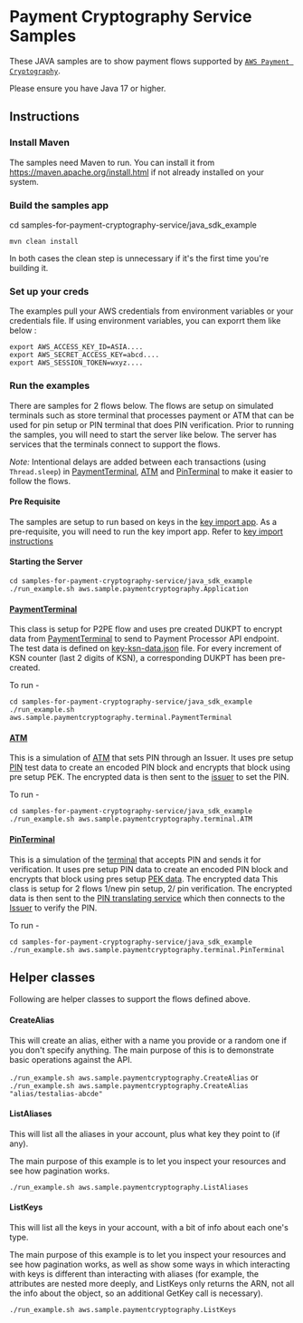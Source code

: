 # Payment Cryptography Service Samples

These JAVA samples are to show payment flows supported by [`AWS Payment Cryptography`](https://aws.amazon.com/payment-cryptography/).

Please ensure you have Java 17 or higher.

## Instructions

### Install Maven

The samples need Maven to run. You can install it from https://maven.apache.org/install.html if not already installed on your system.

### Build the samples app 

cd samples-for-payment-cryptography-service/java_sdk_example

```
mvn clean install
```

In both cases the clean step is unnecessary if it's the first time you're building it.

### Set up your creds

The examples pull your AWS credentials from environment variables or your credentials file. If using environment variables, you can exporrt them like below :

```
export AWS_ACCESS_KEY_ID=ASIA....
export AWS_SECRET_ACCESS_KEY=abcd....
export AWS_SESSION_TOKEN=wxyz....
```

### Run the examples

There are samples for 2 flows below. The flows are setup on simulated terminals such as store terminal that processes payment or ATM that can be used for pin setup or PIN terminal that does PIN verification. Prior to running the samples, you will need to start the server like below. 
The server has services that the terminals connect to support the flows.

*Note:* Intentional delays are added between each transactions (using `Thread.sleep`) in [PaymentTerminal](src/main/java/aws/sample/paymentcryptography/terminal/PaymentTerminal.java), [ATM](src/main/java/aws/sample/paymentcryptography/terminal/ATM.java) and [PinTerminal](src/main/java/aws/sample/paymentcryptography/terminal/PinTerminal.java) to make it easier to follow the flows.

#### Pre Requisite
The samples are setup to run based on keys in the [key import app](../key-import-export/import_app/apc_demo_keysetup.py). As a pre-requisite, you will need to run the key import app. Refer to [key import instructions](../key-import-export/import_app/Readme.md)

#### Starting the Server
```
cd samples-for-payment-cryptography-service/java_sdk_example
./run_example.sh aws.sample.paymentcryptography.Application

```

#### [PaymentTerminal](src/main/java/aws/sample/paymentcryptography/terminal/PaymentTerminal.java)

This class is setup for P2PE flow and uses pre created DUKPT to encrypt data from [PaymentTerminal](src/main/java/aws/sample/paymentcryptography/terminal/PaymentTerminal.java) to send to Payment Processor API endpoint.
The test data is defined on [key-ksn-data.json](/java_sdk_example/test-data/sample-pek-ksn-data.json) file. For every increment of KSN counter (last 2 digits of KSN), a corresponding DUKPT has been pre-created.

To run - 

```
cd samples-for-payment-cryptography-service/java_sdk_example
./run_example.sh aws.sample.paymentcryptography.terminal.PaymentTerminal
```

#### [ATM](src/main/java/aws/sample/paymentcryptography/terminal/ATM.java)

This is a simulation of [ATM](src/main/java/aws/sample/paymentcryptography/terminal/ATM.java) that sets PIN through an Issuer. It uses pre setup [PIN](/java_sdk_example/test-data/sample-pin-pan.json) test
data to create an encoded PIN block and encrypts that block using pre setup PEK. The encrypted data is then sent to the [issuer](src/main/java/aws/sample/paymentcryptography/pin/IssuerService.java) to set the PIN.

To run - 

```
cd samples-for-payment-cryptography-service/java_sdk_example
./run_example.sh aws.sample.paymentcryptography.terminal.ATM

```

#### [PinTerminal](src/main/java/aws/sample/paymentcryptography/terminal/PinTerminal.java)

This is a simulation of the [terminal](src/main/java/aws/sample/paymentcryptography/terminal/PinTerminal.java) that accepts PIN and sends it for verification. It uses pre setup PIN data to create an encoded PIN block and encrypts that block using pres setup [PEK data](/java_sdk_example/test-data/sample-pek-ksn-data.json). The encrypted data
This class is setup for 2 flows 1/new pin setup, 2/ pin verification. The encrypted data is then sent to the [PIN translating service](src/main/java/aws/sample/paymentcryptography/pin/PaymentProcessorPinTranslateService.java) which then connects to the [Issuer](src/main/java/aws/sample/paymentcryptography/pin/IssuerService.java) to verify the PIN.

To run - 

```
cd samples-for-payment-cryptography-service/java_sdk_example
./run_example.sh aws.sample.paymentcryptography.terminal.PinTerminal
```

## Helper classes
Following are helper classes to support the flows defined above. 

#### CreateAlias

This will create an alias, either with a name you provide or a random one if you don't specify anything. The main purpose of this is to demonstrate basic operations against the API.

`./run_example.sh aws.sample.paymentcryptography.CreateAlias` or `./run_example.sh aws.sample.paymentcryptography.CreateAlias "alias/testalias-abcde"`

#### ListAliases

This will list all the aliases in your account, plus what key they point to (if any).

The main purpose of this example is to let you inspect your resources and see how pagination works.

`./run_example.sh aws.sample.paymentcryptography.ListAliases`

#### ListKeys

This will list all the keys in your account, with a bit of info about each one's type. 

The main purpose of this example is to let you inspect your resources and see how pagination works, as well as show some ways in which interacting with keys is different than interacting with aliases (for example, the attributes are nested more deeply, and ListKeys only returns the ARN, not all the info about the object, so an additional GetKey call is necessary).

`./run_example.sh aws.sample.paymentcryptography.ListKeys`
